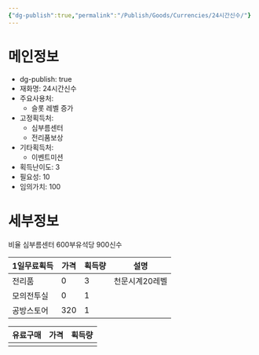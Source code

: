 ```yaml
---
{"dg-publish":true,"permalink":"/Publish/Goods/Currencies/24시간신수/"}
---
```


<span><span><h1 data-heading="메인정보" dir="auto">메인정보</h1></span></span><p><ul class="dataview dataview-ul dataview-result-object-ul"><li class="dataview dataview-li dataview-result-object-li">dg-publish: <span>true</span></li><li class="dataview dataview-li dataview-result-object-li">재화명: <span>24시간신수</span></li><li class="dataview dataview-li dataview-result-object-li">주요사용처: <ul class="dataview dataview-ul dataview-result-list-ul"><li class="dataview-result-list-li"><span>슬롯 레벨 증가</span></li></ul></li><li class="dataview dataview-li dataview-result-object-li">고정획득처: <ul class="dataview dataview-ul dataview-result-list-ul"><li class="dataview-result-list-li"><span>심부름센터</span></li><li class="dataview-result-list-li"><span>전리품보상</span></li></ul></li><li class="dataview dataview-li dataview-result-object-li">기타획득처: <ul class="dataview dataview-ul dataview-result-list-ul"><li class="dataview-result-list-li"><span>이벤트미션</span></li></ul></li><li class="dataview dataview-li dataview-result-object-li">획득난이도: <span>3</span></li><li class="dataview dataview-li dataview-result-object-li">필요성: <span>10</span></li><li class="dataview dataview-li dataview-result-object-li">임의가치: <span>100</span></li></ul></p><span><span><h1 data-heading="세부정보" dir="auto">세부정보</h1></span></span>

비율
심부름센터 600부유석당 900신수



| 1일무료획득 | 가격  | 획득량 | 설명       |
| ------ | --- | --- | -------- |
| 전리품    | 0   | 3   | 천문시계20레벨 |
| 모의전투실  | 0   | 1   |          |
| 공방스토어  | 320  | 1   |          |


| 유료구매 | 가격  | 획득량 |
| ---- | --- | --- |
|      |     |     |
